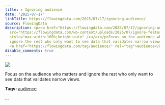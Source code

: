 ```yaml
---
title: ✚ Ignoring audience
date: '2025-07-17'
linkTitle: https://flowingdata.com/2025/07/17/ignoring-audience/
source: FlowingData
description: <p><a href="https://flowingdata.com/2025/07/17/ignoring-audience/"><img
  src="https://flowingdata.com/wp-content/uploads/2025/07/ignore-featured-750x448.png"
  style="max-width:100%;height:auto" /></a></p>Focus on the audience who matters and
  ignore the rest who only want to see data that validates narrow views.<p><strong>Tags:</strong>
  <a href="https://flowingdata.com/tag/audience/" rel="tag">audience</a></p> ...
disable_comments: true
---
```

<p><a href="https://flowingdata.com/2025/07/17/ignoring-audience/"><img src="https://flowingdata.com/wp-content/uploads/2025/07/ignore-featured-750x448.png" style="max-width:100%;height:auto" /></a></p>Focus on the audience who matters and ignore the rest who only want to see data that validates narrow views.<p><strong>Tags:</strong> <a href="https://flowingdata.com/tag/audience/" rel="tag">audience</a></p> ...